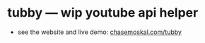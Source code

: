 
# tubby — wip youtube api helper

- see the website and live demo: [chasemoskal.com/tubby](https://chasemoskal.com/tubby/)
